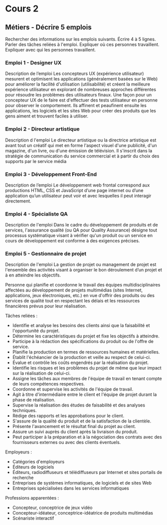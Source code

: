 # Cours 2
## Métiers - Décrire 5 emplois 
Rechercher des informations sur les emplois suivants. Écrire 4 à 5 lignes. Parler des tâches reliées à l'emploi. Expliquer où ces personnes travaillent. Expliquer avec qui les personnes travaillent. 

### Emploi 1 - Designer UX

Description de l’emploi
Les concepteurs UX (expérience utilisateur) mesurent et optimisent les applications (généralement basées sur le Web) pour améliorer la facilité d'utilisation (utilisabilité) et créent la meilleure expérience utilisateur en explorant de nombreuses approches différentes pour résoudre les problèmes des utilisateurs finaux. Une façon pour un concepteur UX de le faire est d'effectuer des tests utilisateur en personne pour observer le comportement. Ils affinent et peaufinent ensuite les applications, les logiciels et les sites Web pour créer des produits que les gens aiment et trouvent faciles à utiliser.

### Emploi 2 - Directeur artistique
Description d l'emploi 
Le directeur artistique ou la directrice artistique est avant tout un créatif qui met en forme l'aspect visuel d'une publicité, d'un magazine, d'un livre, ou d'une émission de télévision. Il s'inscrit dans la stratégie de communication du service commercial et à partir du choix des supports par le service média
### Emploi 3 - Développement Front-End
 
Description de l’emploi Le développement web frontal correspond aux productions HTML, CSS et JavaScript d’une page internet ou d’une application qu’un utilisateur peut voir et avec lesquelles il peut interagir directement.
### Emploi 4 - Spécialiste QA
Description de l'emploi
Dans le cadre du développement de produits et de services, l'assurance qualité (ou QA pour Quality Assurance) désigne tout processus systématique visant à vérifier qu'un produit ou un service en cours de développement est conforme à des exigences précises.

### Emploi 5 - Gestionnaire de projet
Description de l'emploi
La gestion de projet ou management de projet est l'ensemble des activités visant à organiser le bon déroulement d’un projet et à en atteindre les objectifs.

Personne qui planifie et coordonne le travail des équipes multidisciplinaires affectées au développement de projets multimédias (sites Internet, applications, jeux électroniques, etc.) en vue d'offrir des produits ou des services de qualité tout en respectant les délais et les ressources financières prévus pour leur réalisation.

Tâches reliées :
* Identifie et analyse les besoins des clients ainsi que la faisabilité et l'opportunité du projet.
* Détermine les caractéristiques du projet et fixe les objectifs à atteindre.
* Participe à la rédaction des spécifications du produit ou de l'offre de service.
* Planifie la production en termes de ressources humaines et matérielles.
* Établit l'échéancier de la production et veille au respect de celui-ci.
* Évalue et contrôle les coûts engendrés par la réalisation du projet.
* Identifie les risques et les problèmes du projet de même que leur impact sur la réalisation de celui-ci.
* Assigne les tâches aux membres de l'équipe de travail en tenant compte de leurs compétences respectives.
* Coordonne et supervise les activités de l'équipe de travail.
* Agit à titre d'intermédiaire entre le client et l'équipe de projet durant la phase de réalisation.
* Supervise la réalisation des études de faisabilité et des analyses techniques.
* Rédige des rapports et les approbations pour le client.
* S'assure de la qualité du produit et de la satisfaction de la clientèle.
* Présente l'avancement et le résultat final du projet au client.
* Assure un suivi auprès du client après la livraison du produit.
* Peut participer à la préparation et à la négociation des contrats avec des fournisseurs externes ou avec des clients éventuels.

Employeurs :
* Catégories d'employeurs
* Éditeurs de logiciels
* Éditeurs, radiodiffuseurs et télédiffuseurs par Internet et sites portails de recherche
* Entreprises de systèmes informatiques, de logiciels et de sites Web
* Entreprises spécialisées dans les services informatiques


Professions apparentées :
* Concepteur, conceptrice de jeux vidéo
* Concepteur-idéateur, conceptrice-idéatrice de produits multimédias
* Scénariste interactif
